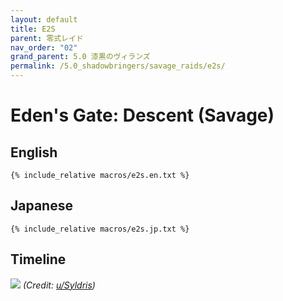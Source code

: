```yaml
---
layout: default
title: E2S
parent: 零式レイド
nav_order: "02"
grand_parent: 5.0 漆黒のヴィランズ
permalink: /5.0_shadowbringers/savage_raids/e2s/
---
```


# Eden's Gate: Descent (Savage)

## English
```
{% include_relative macros/e2s.en.txt %}
```

## Japanese
```
{% include_relative macros/e2s.jp.txt %}
```

## Timeline

![](https://i.redd.it/vadbavyq3bh31.png)
*(Credit: [u/Syldris](https://www.reddit.com/r/ffxiv/comments/cksapu/e2s_rotation_and_timeline/))*